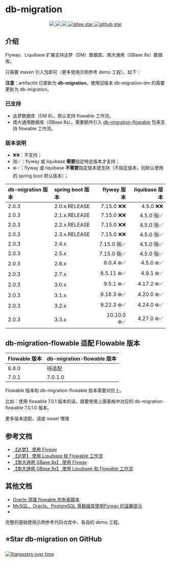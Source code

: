 # db-migration
<p align="center">
    <a target="_blank" href="https://search.maven.org/search?q=g:%22com.github.mengweijin%22%20AND%20a:%22db-migration%22">
        <img src="https://img.shields.io/maven-central/v/com.github.mengweijin/db-migration?label=db-migration&color=blue" />
    </a>
	<a target="_blank" href="https://github.com/mengweijin/db-migration/blob/master/LICENSE">
		<img src="https://img.shields.io/badge/license-Apache2.0-blue.svg" />
	</a>
	<a target="_blank" href="https://www.oracle.com/technetwork/java/javase/downloads/index.html">
		<img src="https://img.shields.io/badge/JDK-8+-green.svg" />
	</a>
	<a target="_blank" href="https://gitee.com/mengweijin/db-migration/stargazers">
		<img src="https://gitee.com/mengweijin/db-migration/badge/star.svg?theme=dark" alt='gitee star'/>
	</a>
	<a target="_blank" href='https://github.com/mengweijin/db-migration'>
		<img src="https://img.shields.io/github/stars/mengweijin/db-migration.svg?style=social" alt="github star"/>
	</a>
</p>

## 介绍
Flyway、Liquibase 扩展支持达梦（DM）数据库、南大通用（GBase 8s）数据库。

只需要 maven 引入包即可（更多使用示例参考 demo 工程）。如下：

**注意**：artifactId 已更新为 **db-migration**。使用旧版本 db-migration-dm 的需要更新为 db-migration。

### 已支持

* 达梦数据库（DM 8）。默认支持 flowable 工作流。
* 南大通用数据库（GBase 8s）。需要额外引入 [db-migration-flowable](https://gitee.com/mengweijin/db-migration-flowable) 包来支持 flowable 工作流。

### 版本说明

* ❌❌：不支持；
* 🈯✅：flyway 或 liquibase **需要**指定特定版本才支持；
* ❄️✅：flyway 或 liquibase **不需要**指定版本就支持（不指定版本，则默认使用的 spring boot 默认版本）；

| db-migration 版本 | spring boot 版本 |   flyway 版本 | liquibase 版本 |
|:----------------|:---------------|------------:|-------------:|
| 2.0.3           | 2.0.x.RELEASE  |   7.15.0 ❌❌ |     4.5.0 ❌❌ |
| 2.0.3           | 2.1.x.RELEASE  |   7.15.0 ❌❌ |    4.5.0 🈯✅ |
| 2.0.3           | 2.2.x.RELEASE  |   7.15.0 ❌❌ |    4.5.0 🈯✅ |
| 2.0.3           | 2.3.x.RELEASE  |   7.15.0 ❌❌ |    4.5.0 🈯✅ |
| 2.0.3           | 2.4.x          |  7.15.0 🈯✅ |    4.5.0 🈯✅ |
| 2.0.3           | 2.5.x          |  7.15.0 🈯✅ |    4.5.0 🈯✅ |
| 2.0.3           | 2.6.x          |   8.0.4 ❄️✅ |    4.5.0 ❄️✅ |
| 2.0.3           | 2.7.x          |  8.5.11 ❄️✅ |    4.9.1 ❄️✅ |
| 2.0.3           | 3.0.x          |   9.5.1 ❄️✅ |   4.17.2 ❄️✅ |
| 2.0.3           | 3.1.x          |  9.16.3 ❄️✅ |   4.20.0 ❄️✅ |
| 2.0.3           | 3.2.x          |  9.22.3 ❄️✅ |   4.24.0 ❄️✅ |
| 2.0.3           | 3.3.x          | 10.10.0 ❄️✅ |   4.27.0 ❄️✅ |

## db-migration-flowable 适配 Flowable 版本

| Flowable 版本 | db-migration-flowable 版本 |
|:------------|:-------------------------|
| 6.8.0       | 待适配                      |
| 7.0.1       | 7.0.1.0                  |

Flowable 版本和 db-migration-flowable 版本需要对应上。

比如：使用 flowable 7.0.1 版本的话，就要使用上面表格中对应的 db-migration-flowable 7.0.1.0 版本。

更多版本适配，请提 issue! 嘿嘿

## 参考文档

* [【达梦】 使用 Flyway](./doc/dm_use_flyway.md)
* [【达梦】 使用 Liquibase 和 Flowable 工作流](./doc/dm_use_liquibase_flowable.md)
* [【南大通用 GBase 8s】 使用 Flyway](./doc/gbase8s_use_flyway.md)
* [【南大通用 GBase 8s】 使用 Liquibase 和 Flowable 工作流](./doc/gbase8s_use_liquibase_flowable.md)

## 其他文档

* [Oracle 清理 flowable 所有表脚本](./doc/use_oracle_flowable_drop_script.md)
* [MySQL、Oracle、PostgreSQL 等数据库使用Flyway 的温馨提示](./doc/z_flyway_supported_database_notes.md)
* 
完整的基础使用示例参考代码仓库中，各自的 demo 工程。

## ⭐Star db-migration on GitHub

[![Stargazers over time](https://starchart.cc/mengweijin/db-migration.svg)](https://starchart.cc/mengweijin/db-migration)
